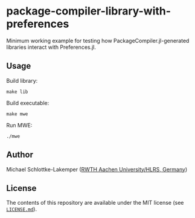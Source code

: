 # package-compiler-library-with-preferences

Minimum working example for testing how PackageCompiler.jl-generated libraries interact with
Preferences.jl.

## Usage

Build library:
```shell
make lib
```

Build executable:
```shell
make mwe
```

Run MWE:
```shell
./mwe
```

## Author
Michael Schlottke-Lakemper
([RWTH Aachen University/HLRS, Germany](https://lakemper.eu))

## License
The contents of this repository are available under the MIT license (see
[`LICENSE.md`](LICENSE.md)).
